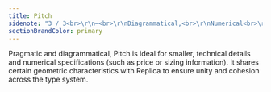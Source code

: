 ```yaml
---
title: Pitch
sidenote: "3 / 3<br>\r\n—<br>\r\nDiagrammatical,<br>\r\nNumerical<br>\r\n+ Specification<br>\r\nUse Cases"
sectionBrandColor: primary
---
```


Pragmatic and diagrammatical, Pitch is ideal for smaller, technical details and numerical specifications (such as price or sizing information). It shares certain geometric characteristics with Replica to ensure unity and cohesion across the type system. 
